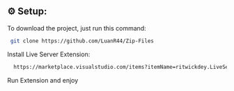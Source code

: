## ⚙️ Setup:

To download the project, just run this command:

```bash
 git clone https://github.com/LuanR44/Zip-Files
```

Install Live Server Extension:
```bash
  https://marketplace.visualstudio.com/items?itemName=ritwickdey.LiveServer
```

Run Extension and enjoy
